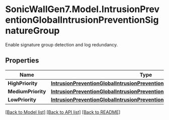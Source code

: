 # SonicWallGen7.Model.IntrusionPreventionGlobalIntrusionPreventionSignatureGroup
Enable signature group detection and log redundancy.

## Properties

Name | Type | Description | Notes
------------ | ------------- | ------------- | -------------
**HighPriority** | [**IntrusionPreventionGlobalIntrusionPreventionSignatureGroupHighPriority**](IntrusionPreventionGlobalIntrusionPreventionSignatureGroupHighPriority.md) |  | [optional] 
**MediumPriority** | [**IntrusionPreventionGlobalIntrusionPreventionSignatureGroupMediumPriority**](IntrusionPreventionGlobalIntrusionPreventionSignatureGroupMediumPriority.md) |  | [optional] 
**LowPriority** | [**IntrusionPreventionGlobalIntrusionPreventionSignatureGroupLowPriority**](IntrusionPreventionGlobalIntrusionPreventionSignatureGroupLowPriority.md) |  | [optional] 

[[Back to Model list]](../README.md#documentation-for-models) [[Back to API list]](../README.md#documentation-for-api-endpoints) [[Back to README]](../README.md)

